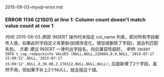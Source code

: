 2015-08-03-mysql-error.md

### ERROR 1136 (21S01) at line 1: Column count doesn't match value count at row 1
*时间*: 2015-08-03
*原因*: INSERT 操作时未指定 col_name 列表，即对所有字段都传入值，如果此时字段定义有更新(如顺序变化，增加或删除了字段)，就会列匹配失败。
*方案*: 建议 INSERT 一律列出字段名，向后兼容性超好。
*举例*:
`INSERT INTO t_cap_redpackinfo VALUES (NULL,NULL,220804,0,0,NULL,'2015-07-17 15:09:12',NULL,'2015-07-17 15:09:12',NULL,0,30.00,2,278312,NULL,NULL,NULL);`
后面新增了2个字段，虽然不用，但如果不补上2个NULL，就会报这个错。
